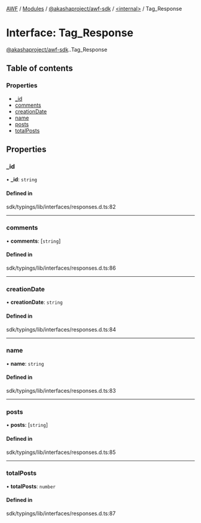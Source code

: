 [AWF](../README.md) / [Modules](../modules.md) / [@akashaproject/awf-sdk](../modules/akashaproject_awf_sdk.md) / [<internal\>](../modules/akashaproject_awf_sdk._internal_.md) / Tag\_Response

# Interface: Tag\_Response

[@akashaproject/awf-sdk](../modules/akashaproject_awf_sdk.md).[<internal>](../modules/akashaproject_awf_sdk._internal_.md).Tag_Response

## Table of contents

### Properties

- [\_id](akashaproject_awf_sdk._internal_.Tag_Response.md#_id)
- [comments](akashaproject_awf_sdk._internal_.Tag_Response.md#comments)
- [creationDate](akashaproject_awf_sdk._internal_.Tag_Response.md#creationdate)
- [name](akashaproject_awf_sdk._internal_.Tag_Response.md#name)
- [posts](akashaproject_awf_sdk._internal_.Tag_Response.md#posts)
- [totalPosts](akashaproject_awf_sdk._internal_.Tag_Response.md#totalposts)

## Properties

### \_id

• **\_id**: `string`

#### Defined in

sdk/typings/lib/interfaces/responses.d.ts:82

___

### comments

• **comments**: [`string`]

#### Defined in

sdk/typings/lib/interfaces/responses.d.ts:86

___

### creationDate

• **creationDate**: `string`

#### Defined in

sdk/typings/lib/interfaces/responses.d.ts:84

___

### name

• **name**: `string`

#### Defined in

sdk/typings/lib/interfaces/responses.d.ts:83

___

### posts

• **posts**: [`string`]

#### Defined in

sdk/typings/lib/interfaces/responses.d.ts:85

___

### totalPosts

• **totalPosts**: `number`

#### Defined in

sdk/typings/lib/interfaces/responses.d.ts:87
